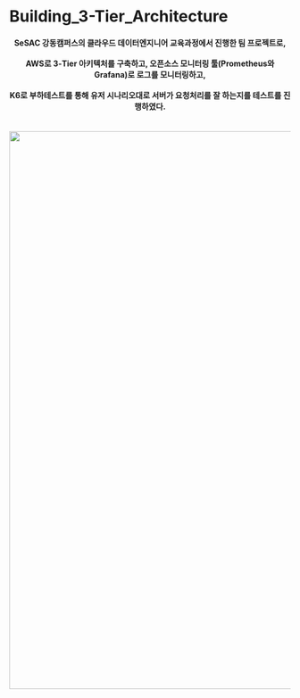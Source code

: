 # Building_3-Tier_Architecture
<div align="center">
  <h4>SeSAC 강동캠퍼스의 클라우드 데이터엔지니어 교육과정에서 진행한 팀 프로젝트로,<br/><br/>
      AWS로 3-Tier 아키텍처를 구축하고, 오픈소스 모니터링 툴(Prometheus와 Grafana)로 로그를 모니터링하고,<br/><br/>
      K6로 부하테스트를 통해 유저 시나리오대로 서버가 요청처리를 잘 하는지를 테스트를 진행하였다.</h4>
  <br/>
  <img width="1000" src="https://github.com/user-attachments/assets/e7f98655-7efc-4fba-bc21-6c2c04744d0b"/>
</div>
